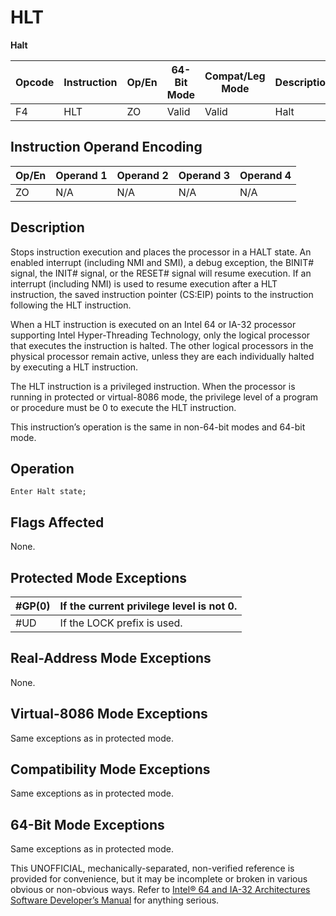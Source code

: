 # HLT

**Halt**

| Opcode | Instruction | Op/En | 64-Bit Mode | Compat/Leg Mode | Description |
| ------ | ----------- | ----- | ----------- | --------------- | ----------- |
| F4     | HLT         | ZO    | Valid       | Valid           | Halt        |

## Instruction Operand Encoding

| Op/En | Operand 1 | Operand 2 | Operand 3 | Operand 4 |
| ----- | --------- | --------- | --------- | --------- |
| ZO    | N/A       | N/A       | N/A       | N/A       |

## Description

Stops instruction execution and places the processor in a HALT state. An enabled interrupt (including NMI and SMI), a debug exception, the BINIT# signal, the INIT# signal, or the RESET# signal will resume execution. If an interrupt (including NMI) is used to resume execution after a HLT instruction, the saved instruction pointer (CS:EIP) points to the instruction following the HLT instruction.

When a HLT instruction is executed on an Intel 64 or IA-32 processor supporting Intel Hyper-Threading Technology, only the logical processor that executes the instruction is halted. The other logical processors in the physical processor remain active, unless they are each individually halted by executing a HLT instruction.

The HLT instruction is a privileged instruction. When the processor is running in protected or virtual-8086 mode, the privilege level of a program or procedure must be 0 to execute the HLT instruction.

This instruction’s operation is the same in non-64-bit modes and 64-bit mode.

## Operation

```
Enter Halt state;

```

## Flags Affected

None.

## Protected Mode Exceptions

| \#​​​​GP(0) | If the current privilege level is not 0. |
| ----------- | ---------------------------------------- |
| #​​​UD      | If the LOCK prefix is used.              |

## Real-Address Mode Exceptions

None.

## Virtual-8086 Mode Exceptions

Same exceptions as in protected mode.

## Compatibility Mode Exceptions

Same exceptions as in protected mode.

## 64-Bit Mode Exceptions

Same exceptions as in protected mode.

This UNOFFICIAL, mechanically-separated, non-verified reference is provided for convenience, but it may be
incomplete or broken in various obvious or non-obvious
ways. Refer to [Intel® 64 and IA-32 Architectures Software Developer’s Manual](https://software.intel.com/en-us/download/intel-64-and-ia-32-architectures-sdm-combined-volumes-1-2a-2b-2c-2d-3a-3b-3c-3d-and-4) for anything serious.
